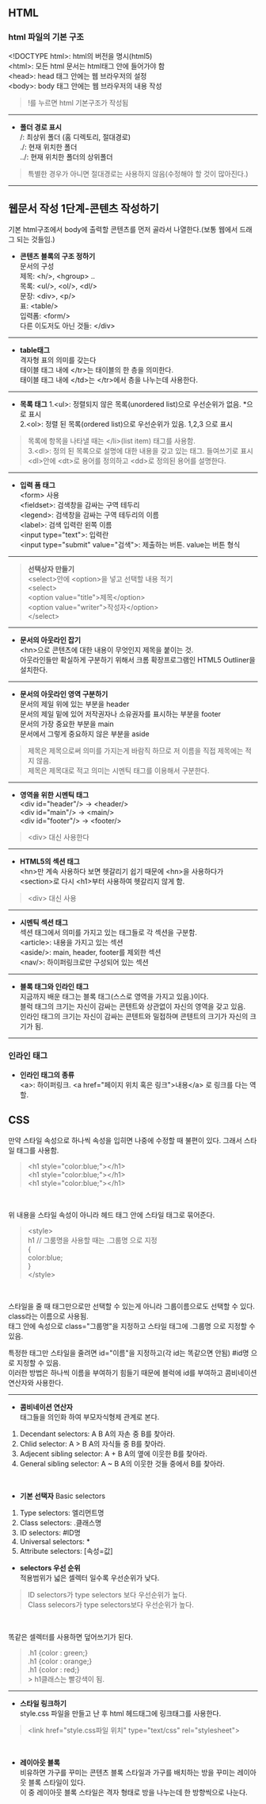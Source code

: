 ## HTML
### html 파일의 기본 구조   
\<!DOCTYPE html\>:  html의 버전을 명시(html5)   
\<html\>:  모든 html 문서는 html태그 안에 들어가야 함   
\<head\>: head 태그 안에는 웹 브라우저의 설정   
\<body\>: body 태그 안에는 웹 브라우저의 내용 작성   
> !를 누르면 html 기본구조가 작성됨   
<hr>

* **폴더 경로 표시**   
/: 최상위 폴더 (홈 디렉토리, 절대경로)   
./: 현재 위치한 폴더    
../: 현재 위치한 폴더의 상위폴더   

>특별한 경우가 아니면 절대경로는 사용하지 않음(수정해야 할 것이 많아진다.)
<hr>

## 웹문서 작성 1단계-콘텐츠 작성하기
기본 html구조에서 body에 출력할 콘텐츠를 먼저 골라서 나열한다.(보통 웹에서 드래그 되는 것들임.)

* **콘텐츠 블록의 구조 정하기**   
문서의 구성   
제목: \<h/\>, \<hgroup\> ..   
목록: \<ul/\>, \<ol/\>, \<dl/\>   
문장: \<div\>, \<p/\>   
표: \<table/\>   
입력폼: \<form/\>   
다른 이도저도 아닌 것들: \</div\>
<hr>

* **table태그**   
격자형 표의 의미를 갖는다   
태이블 태그 내에 \</tr\>는 태이블의 한 층을 의미한다.   
태이블 태그 내에 \</td\>는 \</tr\>에서 층을 나누는데 사용한다. 
<hr>

* **목록 태그**
1.\<ul\>: 정렬되지 않은 목록(unordered list)으로 우선순위가 없음. \*으로 표시   
2.\<ol\>: 정렬 된 목록(ordered list)으로 우선순위가 있음. 1,2,3 으로 표시   
> 목록에 항목을 나타낼 때는 \</li\>(list item) 태그를 사용함.  
3.\<dl\>: 정의 된 목록으로 설명에 대한 내용을 갖고 있는 태그. 들여쓰기로 표시   
> \<dl\>안에 \<dt\>로 용어를 정의하고 \<dd\>로 정의된 용어를 설명한다.
<hr>

* **입력 폼 태그**   
\<form\> 사용   
\<fieldset\>: 검색창을 감싸는 구역 테두리   
\<legend\>: 검색창을 감싸는 구역 테두리의 이름   
\<label\>: 검색 입력란 왼쪽 이름   
\<input type="text"\>: 입력란   
\<input type="submit" value="검색"\>: 제출하는 버튼. value는 버튼 형식   
<hr>

> **선택상자 만들기**   
> \<select\>안에 \<option\>을 넣고 선택할 내용 적기   
> \<select\>   
>    \<option value="title"\>제목\</option\>   
>    \<option value="writer"\>작성자\</option\>   
> \</select\>   
<hr>

* **문서의 아웃라인 잡기**   
\<hn\>으로 콘텐츠에 대한 내용이 무엇인지 제목을 붙이는 것.   
아웃라인들만 확실하게 구분하기 위해서 크롬 확장프로그램인 HTML5 Outliner을 설치한다.   
<hr>

* **문서의 아웃라인 영역 구분하기**   
문서의 제일 위에 있는 부분을 header   
문서의 제일 밑에 있어 저작권자나 소유권자를 표시하는 부분을 footer    
문서의 가장 중요한 부분을 main   
문서에서 그렇게 중요하지 않은 부분을 aside   
> 제목은 제목으로써 의미를 가지는게 바람직 하므로 저 이름을 직접 제목에는 적지 않음.    
> 제목은 제목대로 적고 의미는 시멘틱 태그를 이용해서 구분한다.      
<hr>

* **영역을 위한 시멘틱 태그**     
\<div id="header"/\>    -\>   \<header/\>     
\<div id="main"/\>      -\>   \<main/\>   
\<div id="footer"/\>    -\>   \<footer/\>   
> \<div\> 대신 사용한다   
<hr>

* **HTML5의 섹션 태그**   
\<hn\>만 계속 사용하다 보면 헷갈리기 쉽기 때문에 \<hn\>을 사용하다가 \<section\>로 다시 \<h1\>부터 사용하여 헷갈리지 않게 함.   
> \<div\> 대신 사용   
<hr>

* **시멘틱 섹션 태그**   
섹션 태그에서 의미를 가지고 있는 태그들로 각 섹션을 구분함.    
\<article\>: 내용을 가지고 있는 섹션   
\<aside/\>: main, header, footer를 제외한 섹션   
\<nav/\>: 하이퍼링크로만 구성되어 있는 섹션   
<hr>

* **블록 태그와 인라인 태그**   
지금까지 배운 태그는 블록 태그(스스로 영역을 가지고 있음.)이다.    
블럭 태그의 크기는 자신이 감싸는 콘텐트와 상관없이 자신의 영역을 갖고 있음.   
인라인 태그의 크기는 자신이 감싸는 콘텐트와 밀접하며 콘텐트의 크기가 자신의 크기가 됨.   
<hr>

### 인라인 태그
* **인라인 태그의 종류**   
\<a\>: 하이퍼링크. \<a href="페이지 위치 혹은 링크"\>내용\</a\> 로 링크를 다는 역할.   












## CSS   
만약 스타일 속성으로 하나씩 속성을 입히면 나중에 수정할 때 불편이 있다. 그래서 스타일 태그를 사용함.   
> \<h1 style="color:blue;"\>\</h1\>   
> \<h1 style="color:blue;"\>\</h1\>         
> \<h1 style="color:blue;"\>\</h1\>    
<br>

위 내용을 스타일 속성이 아니라 헤드 태그 안에 스타일 태그로 묶어준다.   
> \<style\>    
> h1  // 그룸명을 사용할 때는 .그룹명 으로 지정  
> {    
>   color:blue;    
> }    
> \</style\>    
<br>

스타일을 줄 때 태그만으로만 선택할 수 있는게 아니라 그룹이름으로도 선택할 수 있다. class라는 이름으로 사용됨.   
태그 안에 속성으로 class="그룹명"을 지정하고 스타일 태그에 .그룹명 으로 지정할 수 있음.<br>

특정한 태그만 스타일을 줄려면 id="이름"을 지정하고(각 id는 똑같으면 안됨) #id명 으로 지정할 수 있음.   
이러한 방법은 하나씩 이름을 부여하기 힘들기 때문에 블럭에 id를 부여하고 콤비네이션 연산자와 사용한다.   
<hr>

* **콤비네이션 연산자**   
태그들을 의인화 하여 부모자식형제 관계로 본다.   
1. Decendant selectors: A B  A의 자손 중 B를 찾아라.     
2. Chlid selector: A > B   A의 자식들 중 B를 찾아라.    
3. Adjecent sibling selector: A + B  A의 옆에 이웃한 B를 찾아라.   
4. General sibling selector: A ~ B   A의 이웃한 것들 중에서 B를 찾아라.   
<br>

* **기본 선택자**
Basic selectors   
1. Type selectors: 엘리먼트명   
2. Class selectors: .클래스명   
3. ID selectors: #ID명   
4. Universal selectors: *   
5. Attribute selectors: [속성=값]   

* **selectors 우선 순위**   
적용범위가 넓은 셀렉터 일수록 우선순위가 낮다.    
> ID selectors가 type selectors 보다 우선순위가 높다.   
> Class selecors가 type selectors보다 우선순위가 높다.   
<br>

똑같은 셀렉터를 사용하면 덮어쓰기가 된다.   
> .h1 {color : green;}   
> .h1 {color : orange;}   
> .h1 {color : red;}   
> \> h1클래스는 빨강색이 됨.   
<hr>

* **스타일 링크하기**   
style.css 파일을 만들고 난 후 html 헤드태그에 링크태그를 사용한다.   
> \<link href="style.css파일 위치" type="text/css" rel="stylesheet"\>
<br>

* **레이아웃 블록**   
비유하면 가구를 꾸미는 콘텐츠 블록 스타일과 가구를 배치하는 방을 꾸미는 레이아웃 블록 스타일이 있다.   
이 중 레이아웃 블록 스타일은 격자 형태로 방을 나누는데 한 방향씩으로 나눈다.    
<br>

















